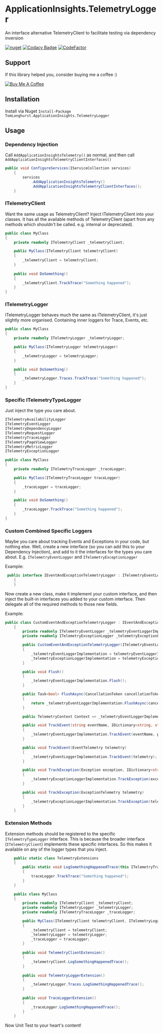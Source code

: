 # ApplicationInsights.TelemetryLogger
An interface alternative TelemetryClient to facilitate testing via dependency inversion

[![nuget](https://img.shields.io/nuget/v/TomLonghurst.ApplicationInsights.TelemetryLogger.svg)](https://www.nuget.org/packages/TomLonghurst.ApplicationInsights.TelemetryLogger/)
[![Codacy Badge](https://app.codacy.com/project/badge/Grade/dbc34cf88c61441caa960579e1fd61ab)](https://www.codacy.com/gh/thomhurst/ApplicationInsights.TelemetryLogger/dashboard?utm_source=github.com&amp;utm_medium=referral&amp;utm_content=thomhurst/ApplicationInsights.TelemetryLogger&amp;utm_campaign=Badge_Grade)
[![CodeFactor](https://www.codefactor.io/repository/github/thomhurst/applicationinsights.telemetrylogger/badge)](https://www.codefactor.io/repository/github/thomhurst/applicationinsights.telemetrylogger)
<!-- ![Nuget](https://img.shields.io/nuget/dt/TomLonghurst.ApplicationInsights.TelemetryLogger) -->

## Support

If this library helped you, consider buying me a coffee :)

<a href="https://www.buymeacoffee.com/tomhurst" target="_blank"><img src="https://www.buymeacoffee.com/assets/img/custom_images/orange_img.png" alt="Buy Me A Coffee" style="height: auto !important;width: auto !important;" ></a>

## Installation
Install via Nuget
`Install-Package TomLonghurst.ApplicationInsights.TelemetryLogger`

## Usage
### Dependency Injection

Call `AddApplicationInsightsTelemetry()` as normal, and then call `AddApplicationInsightsTelemetryClientInterfaces()`

```csharp
public void ConfigureServices(IServiceCollection services)
    {
        services
            .AddApplicationInsightsTelemetry()
            .AddApplicationInsightsTelemetryClientInterfaces();
    }
```

### ITelemetryClient
Want the same usage as TelemetryClient? Inject ITelemetryClient into your classes. It has all the available methods of TelemetryClient (apart from any methods which shouldn't be called. e.g. internal or deprecated).

```csharp
public class MyClass
{
    private readonly ITelemetryClient _telemetryClient;

    public MyClass(ITelemetryClient telemetryClient)
    {
        _telemetryClient = telemetryClient;
    }
    
    public void DoSomething()
    {
        _telemetryClient.TrackTrace("Something happened");
    }
}
```

### ITelemetryLogger
ITelemetryLogger behaves much the same as ITelemetryClient, it's just slightly more organised. Containing inner loggers for Trace, Events, etc.

```csharp
public class MyClass
{
    private readonly ITelemetryLogger _telemetryLogger;

    public MyClass(ITelemetryLogger telemetryLogger)
    {
        _telemetryLogger = telemetryLogger;
    }

    public void DoSomething()
    {
        _telemetryLogger.Traces.TrackTrace("Something happened");
    }
}
```

### Specific ITelemetryTypeLogger
Just inject the type you care about.

```csharp
ITelemetryAvailabilityLogger
ITelemetryEventLogger
ITelemetryDependencyLogger
ITelemetryRequestLogger
ITelemetryTraceLogger
ITelemetryPageViewLogger
ITelemetryMetricLogger
ITelemetryExceptionLogger
```

```csharp
public class MyClass
{
    private readonly ITelemetryTraceLogger _traceLogger;

    public MyClass(ITelemetryTraceLogger traceLogger)
    {
        _traceLogger = traceLogger;
    }

    public void DoSomething()
    {
        _traceLogger.TrackTrace("Something happened");
    }
}
```

### Custom Combined Specific Loggers
Maybe you care about tracking Events and Exceptions in your code, but nothing else.
Well, create a new interface (so you can add this to your Dependency Injection), and add to it the interfaces for the types you care about. E.g. `ITelemetryEventLogger` and `ITelemetryExceptionLogger`

Example: 

```csharp
 public interface IEventAndExceptionTelemetryLogger : ITelemetryEventLogger, ITelemetryExceptionLogger
    {
    }
```

Now create a new class, make it implement your custom interface, and then inject the built-in interfaces you added to your custom interface.
Then delegate all of the required methods to those new fields.

Example:

```csharp
public class CustomEventAndExceptionTelemetryLogger : IEventAndExceptionTelemetryLogger
    {
        private readonly ITelemetryEventLogger _telemetryEventLoggerImplementation;
        private readonly ITelemetryExceptionLogger _telemetryExceptionLoggerImplementation;

        public CustomEventAndExceptionTelemetryLogger(ITelemetryEventLogger telemetryEventLoggerImplementation, ITelemetryExceptionLogger telemetryExceptionLoggerImplementation)
        {
            _telemetryEventLoggerImplementation = telemetryEventLoggerImplementation;
            _telemetryExceptionLoggerImplementation = telemetryExceptionLoggerImplementation;
        }

        public void Flush()
        {
            _telemetryEventLoggerImplementation.Flush();
        }

        public Task<bool> FlushAsync(CancellationToken cancellationToken)
        {
            return _telemetryEventLoggerImplementation.FlushAsync(cancellationToken);
        }

        public TelemetryContext Context => _telemetryEventLoggerImplementation.Context;

        public void TrackEvent(string eventName, IDictionary<string, string>? properties = null, IDictionary<string, double>? metrics = null)
        {
            _telemetryEventLoggerImplementation.TrackEvent(eventName, properties, metrics);
        }

        public void TrackEvent(EventTelemetry telemetry)
        {
            _telemetryEventLoggerImplementation.TrackEvent(telemetry);
        }

        public void TrackException(Exception exception, IDictionary<string, string>? properties = null, IDictionary<string, double>? metrics = null)
        {
            _telemetryExceptionLoggerImplementation.TrackException(exception, properties, metrics);
        }

        public void TrackException(ExceptionTelemetry telemetry)
        {
            _telemetryExceptionLoggerImplementation.TrackException(telemetry);
        }
    }
```

### Extension Methods
Extension methods should be registered to the specific `ITelemetryTypeLogger` interface. This is because the broader interface (`ITelemetryClient`) implements these specific interfaces. So this makes it available on any of the logger types that you inject.

```csharp
    public static class TelemetryExtensions
    {
        public static void LogSomethingHappenedTrace(this ITelemetryTraceLogger traceLogger)
        {
            traceLogger.TrackTrace("Something happened");
        }
    }

    public class MyClass
    {
        private readonly ITelemetryClient _telemetryClient;
        private readonly ITelemetryLogger _telemetryLogger;
        private readonly ITelemetryTraceLogger _traceLogger;

        public MyClass(ITelemetryClient telemetryClient, ITelemetryLogger telemetryLogger, ITelemetryTraceLogger traceLogger)
        {
            _telemetryClient = telemetryClient;
            _telemetryLogger = telemetryLogger;
            _traceLogger = traceLogger;
        }
        
        public void TelemetryClientExtension()
        {
            _telemetryClient.LogSomethingHappenedTrace();
        }
        
        public void TelemetryLoggerExtension()
        {
            _telemetryLogger.Traces.LogSomethingHappenedTrace();
        }
        
        public void TraceLoggerExtension()
        {
            _traceLogger.LogSomethingHappenedTrace();
        }
    }
```

Now Unit Test to your heart's content!
